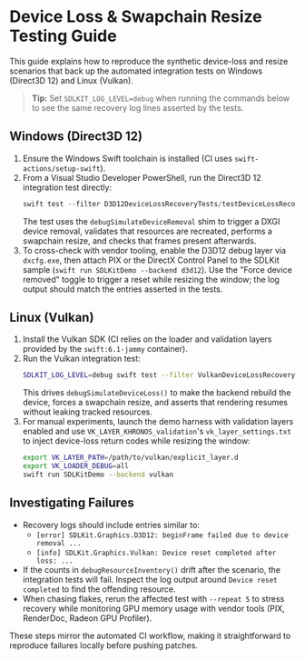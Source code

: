 # Device Loss & Swapchain Resize Testing Guide

This guide explains how to reproduce the synthetic device-loss and resize scenarios that back up the automated integration tests on Windows (Direct3D 12) and Linux (Vulkan).

> **Tip:** Set `SDLKIT_LOG_LEVEL=debug` when running the commands below to see the same recovery log lines asserted by the tests.

## Windows (Direct3D 12)

1. Ensure the Windows Swift toolchain is installed (CI uses `swift-actions/setup-swift`).
2. From a Visual Studio Developer PowerShell, run the Direct3D 12 integration test directly:
   ```powershell
   swift test --filter D3D12DeviceLossRecoveryTests/testDeviceLossRecoveryRestoresResources
   ```
   The test uses the `debugSimulateDeviceRemoval` shim to trigger a DXGI device removal, validates that resources are recreated, performs a swapchain resize, and checks that frames present afterwards.
3. To cross-check with vendor tooling, enable the D3D12 debug layer via `dxcfg.exe`, then attach PIX or the DirectX Control Panel to the SDLKit sample (`swift run SDLKitDemo --backend d3d12`). Use the "Force device removed" toggle to trigger a reset while resizing the window; the log output should match the entries asserted in the tests.

## Linux (Vulkan)

1. Install the Vulkan SDK (CI relies on the loader and validation layers provided by the `swift:6.1-jammy` container).
2. Run the Vulkan integration test:
   ```bash
   SDLKIT_LOG_LEVEL=debug swift test --filter VulkanDeviceLossRecoveryTests/testDeviceLossRecoveryRestoresResources
   ```
   This drives `debugSimulateDeviceLoss()` to make the backend rebuild the device, forces a swapchain resize, and asserts that rendering resumes without leaking tracked resources.
3. For manual experiments, launch the demo harness with validation layers enabled and use `VK_LAYER_KHRONOS_validation`'s `vk_layer_settings.txt` to inject device-loss return codes while resizing the window:
   ```bash
   export VK_LAYER_PATH=/path/to/vulkan/explicit_layer.d
   export VK_LOADER_DEBUG=all
   swift run SDLKitDemo --backend vulkan
   ```

## Investigating Failures

- Recovery logs should include entries similar to:
  - `[error] SDLKit.Graphics.D3D12: beginFrame failed due to device removal ...`
  - `[info] SDLKit.Graphics.Vulkan: Device reset completed after loss: ...`
- If the counts in `debugResourceInventory()` drift after the scenario, the integration tests will fail. Inspect the log output around `Device reset completed` to find the offending resource.
- When chasing flakes, rerun the affected test with `--repeat 5` to stress recovery while monitoring GPU memory usage with vendor tools (PIX, RenderDoc, Radeon GPU Profiler).

These steps mirror the automated CI workflow, making it straightforward to reproduce failures locally before pushing patches.
